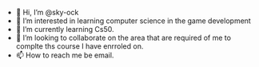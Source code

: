- 👋 Hi, I’m @sky-ock
- 👀 I’m interested in learning computer science in the game development
- 🌱 I’m currently learning Cs50.
- 💞️ I’m looking to collaborate on the area that are required of me to complte ths course I have enrroled on.
- 📫 How to reach me be email.

<!---
sky-ock/sky-ock is a ✨ special ✨ repository because its `README.md` (this file) appears on your GitHub profile.
You can click the Preview link to take a look at your changes.
--->
